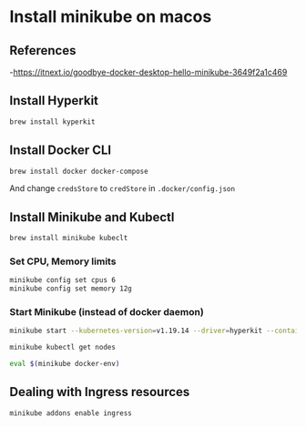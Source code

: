 # Install minikube on macos

## References

-<https://itnext.io/goodbye-docker-desktop-hello-minikube-3649f2a1c469>

## Install Hyperkit

```bash
brew install kyperkit
```

## Install Docker CLI

```bash
brew install docker docker-compose
```

And change `credsStore` to `credStore` in `.docker/config.json`

## Install Minikube and Kubectl

```bash
brew install minikube kubeclt
```

### Set CPU, Memory limits

```bash
minikube config set cpus 6
minikube config set memory 12g
```

### Start Minikube (instead of docker daemon)

```bash
minikube start --kubernetes-version=v1.19.14 --driver=hyperkit --container-runtime=docker

minikube kubectl get nodes

eval $(minikube docker-env)
```

## Dealing with Ingress resources

```bash
minikube addons enable ingress
```


